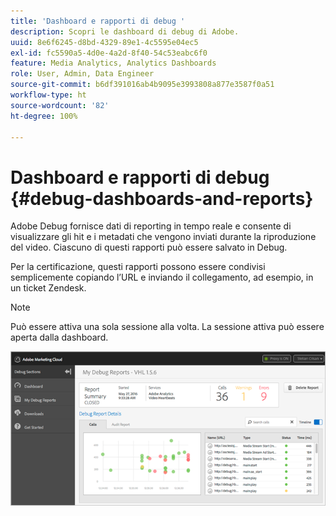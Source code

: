 ```yaml
---
title: 'Dashboard e rapporti di debug '
description: Scopri le dashboard di debug di Adobe.
uuid: 8e6f6245-d8bd-4329-89e1-4c5595e04ec5
exl-id: fc5590a5-4d0e-4a2d-8f40-54c53eabc6f0
feature: Media Analytics, Analytics Dashboards
role: User, Admin, Data Engineer
source-git-commit: b6df391016ab4b9095e3993808a877e3587f0a51
workflow-type: ht
source-wordcount: '82'
ht-degree: 100%

---
```


# Dashboard e rapporti di debug {#debug-dashboards-and-reports}

Adobe Debug fornisce dati di reporting in tempo reale e consente di visualizzare gli hit e i metadati che vengono inviati durante la riproduzione del video. Ciascuno di questi rapporti può essere salvato in Debug.

Per la certificazione, questi rapporti possono essere condivisi semplicemente copiando l’URL e inviando il collegamento, ad esempio, in un ticket Zendesk.

>[!NOTE]
>
>Può essere attiva una sola sessione alla volta. La sessione attiva può essere aperta dalla dashboard.

![](assets/debug-dashboard.png)
